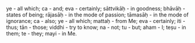 ye - all which; ca - and; eva - certainly; sāttvikāḥ - in goodness; bhāvāḥ - states of being; rājasāḥ - in the mode of passion; tāmasāḥ - in the mode of ignorance; ca - also; ye - all which; mattaḥ - from Me; eva - certainly; iti - thus; tān - those; viddhi - try to know; na - not; tu - but; aham - I; teṣu - in them; te - they; mayi - in Me.